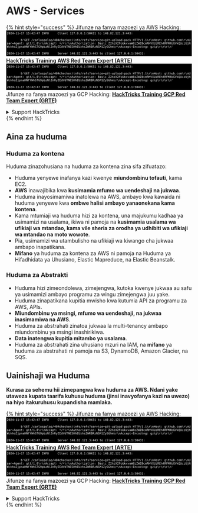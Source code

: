 # AWS - Services

{% hint style="success" %}
Jifunze na fanya mazoezi ya AWS Hacking:<img src="../../../.gitbook/assets/image (1).png" alt="" data-size="line">[**HackTricks Training AWS Red Team Expert (ARTE)**](https://training.hacktricks.xyz/courses/arte)<img src="../../../.gitbook/assets/image (1).png" alt="" data-size="line">\
Jifunze na fanya mazoezi ya GCP Hacking: <img src="../../../.gitbook/assets/image (2).png" alt="" data-size="line">[**HackTricks Training GCP Red Team Expert (GRTE)**<img src="../../../.gitbook/assets/image (2).png" alt="" data-size="line">](https://training.hacktricks.xyz/courses/grte)

<details>

<summary>Support HackTricks</summary>

* Angalia [**mpango wa usajili**](https://github.com/sponsors/carlospolop)!
* **Jiunge na** 💬 [**kikundi cha Discord**](https://discord.gg/hRep4RUj7f) au [**kikundi cha telegram**](https://t.me/peass) au **tufuatilie** kwenye **Twitter** 🐦 [**@hacktricks\_live**](https://twitter.com/hacktricks\_live)**.**
* **Shiriki mbinu za hacking kwa kuwasilisha PRs kwa** [**HackTricks**](https://github.com/carlospolop/hacktricks) na [**HackTricks Cloud**](https://github.com/carlospolop/hacktricks-cloud) github repos.

</details>
{% endhint %}

## Aina za huduma

### Huduma za kontena

Huduma zinazohusiana na huduma za kontena zina sifa zifuatazo:

* Huduma yenyewe inafanya kazi kwenye **miundombinu tofauti**, kama EC2.
* **AWS** inawajibika kwa **kusimamia mfumo wa uendeshaji na jukwaa**.
* Huduma inayosimamiwa inatolewa na AWS, ambayo kwa kawaida ni huduma yenyewe kwa **ombwe halisi ambayo yanaonekana kama kontena**.
* Kama mtumiaji wa huduma hizi za kontena, una majukumu kadhaa ya usimamizi na usalama, ikiwa ni pamoja na **kusimamia usalama wa ufikiaji wa mtandao, kama vile sheria za orodha ya udhibiti wa ufikiaji wa mtandao na moto wowote**.
* Pia, usimamizi wa utambulisho na ufikiaji wa kiwango cha jukwaa ambapo inapatikana.
* **Mifano** ya huduma za kontena za AWS ni pamoja na Huduma ya Hifadhidata ya Uhusiano, Elastic Mapreduce, na Elastic Beanstalk.

### Huduma za Abstrakti

* Huduma hizi zimeondolewa, zimejengwa, kutoka kwenye jukwaa au safu ya usimamizi ambayo programu za wingu zimejengwa juu yake.
* Huduma zinapatikana kupitia mwisho kwa kutumia API za programu za AWS, APIs.
* **Miundombinu ya msingi, mfumo wa uendeshaji, na jukwaa inasimamiwa na AWS**.
* Huduma za abstrahati zinatoa jukwaa la multi-tenancy ambapo miundombinu ya msingi inashirikiwa.
* **Data inatengwa kupitia mitambo ya usalama**.
* Huduma za abstrahati zina uhusiano mzuri na IAM, na **mifano** ya huduma za abstrahati ni pamoja na S3, DynamoDB, Amazon Glacier, na SQS.

## Uainishaji wa Huduma

**Kurasa za sehemu hii zimepangwa kwa huduma za AWS. Ndani yake utaweza kupata taarifa kuhusu huduma (jinsi inavyofanya kazi na uwezo) na hiyo itakuruhusu kupandisha mamlaka.**

{% hint style="success" %}
Jifunze na fanya mazoezi ya AWS Hacking:<img src="../../../.gitbook/assets/image (1).png" alt="" data-size="line">[**HackTricks Training AWS Red Team Expert (ARTE)**](https://training.hacktricks.xyz/courses/arte)<img src="../../../.gitbook/assets/image (1).png" alt="" data-size="line">\
Jifunze na fanya mazoezi ya GCP Hacking: <img src="../../../.gitbook/assets/image (2).png" alt="" data-size="line">[**HackTricks Training GCP Red Team Expert (GRTE)**<img src="../../../.gitbook/assets/image (2).png" alt="" data-size="line">](https://training.hacktricks.xyz/courses/grte)

<details>

<summary>Support HackTricks</summary>

* Angalia [**mpango wa usajili**](https://github.com/sponsors/carlospolop)!
* **Jiunge na** 💬 [**kikundi cha Discord**](https://discord.gg/hRep4RUj7f) au [**kikundi cha telegram**](https://t.me/peass) au **tufuatilie** kwenye **Twitter** 🐦 [**@hacktricks\_live**](https://twitter.com/hacktricks\_live)**.**
* **Shiriki mbinu za hacking kwa kuwasilisha PRs kwa** [**HackTricks**](https://github.com/carlospolop/hacktricks) na [**HackTricks Cloud**](https://github.com/carlospolop/hacktricks-cloud) github repos.

</details>
{% endhint %}
